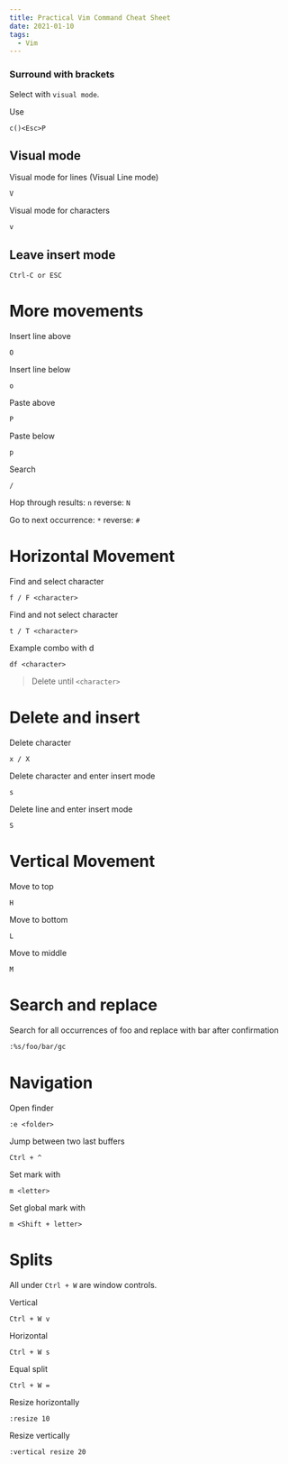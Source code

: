 ```yaml
---
title: Practical Vim Command Cheat Sheet
date: 2021-01-10
tags:
  - Vim
---
```


### Surround with brackets

Select with `visual mode`.

Use

```
c()<Esc>P
```

## Visual mode

Visual mode for lines (Visual Line mode)

```
V
```

Visual mode for characters

```
v
```

## Leave insert mode

```
Ctrl-C or ESC
```

# More movements

Insert line above

```
O
```

Insert line below

```
o
```

Paste above

```
P
```

Paste below

```
p
```

Search

```
/
```

Hop through results: `n` reverse: `N`

Go to next occurrence: `*` reverse: `#`

# Horizontal Movement

Find and select character

```
f / F <character>
```

Find and not select character

```
t / T <character>
```

Example combo with d

```
df <character>
```

> Delete until `<character>`

# Delete and insert

Delete character

```
x / X
```

Delete character and enter insert mode

```
s
```

Delete line and enter insert mode

```
S
```

# Vertical Movement

Move to top

```
H
```

Move to bottom

```
L
```

Move to middle

```
M
```

# Search and replace

Search for all occurrences of foo and replace with bar after confirmation

```bash
:%s/foo/bar/gc
```

# Navigation

Open finder

```
:e <folder>
```

Jump between two last buffers

```
Ctrl + ^
```

Set mark with

```
m <letter>
```

Set global mark with

```
m <Shift + letter>
```

# Splits

All under `Ctrl + W` are window controls.

Vertical

```
Ctrl + W v
```

Horizontal

```
Ctrl + W s
```

Equal split

```
Ctrl + W =
```

Resize horizontally

```
:resize 10
```

Resize vertically

```
:vertical resize 20
```
